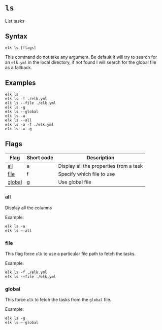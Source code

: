 `ls`
==========

List tasks

## Syntax

```
elk ls [flags]
```

This command do not take any argument. Be default it will try to search for an `elk.yml` in the local directory, 
if not found I will search for the global file as a fallback.

## Examples

```
elk ls
elk ls -f ./elk.yml
elk ls --file ./elk.yml
elk ls -g
elk ls --global
elk ls -a
elk ls --all
elk ls -a -f ./elk.yml
elk ls -a -g
```

## Flags
| Flag                                  | Short code | Description                                       | 
| -------                               | ------     | -------                                           | 
| [all](#all)                           | a          | Display all the properties from a task            |
| [file](#file)                         | f          | Specify which file to use                         |
| [global](#global)                     | g          | Use global file                                   |

### all
Display all the columns

Example:
```
elk ls -a
elk ls —-all
```

### file

This flag force `elk` to use a particular file path to fetch the tasks.

Example:
```
elk ls -f ./elk.yml
elk ls -—file ./elk.yml
```

### global

This force `elk` to fetch the tasks from the `global` file.

Example:

```
elk ls -g
elk ls —-global
```